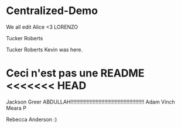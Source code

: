 # Centralized-Demo
We all edit
Alice <3
LORENZO

Tucker Roberts


Tucker Roberts
Kevin was here.


Ceci n'est pas une README
<<<<<<< HEAD
=======
Jackson Greer
ABDULLAH!!!!!!!!!!!!!!!!!!!!!!!!!!!!!!!!!!!!!!!!!!!!!!!!!!
Adam Vinch
Meara P

Rebecca Anderson :)
